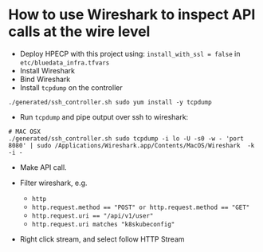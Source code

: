 # How to use Wireshark to inspect API calls at the wire level

- Deploy HPECP with this project using: `install_with_ssl = false` in `etc/bluedata_infra.tfvars`
- Install Wireshark
- Bind Wireshark
- Install `tcpdump` on the controller

```
./generated/ssh_controller.sh sudo yum install -y tcpdump 
```

- Run `tcpdump` and pipe output over ssh to wireshark:

```
# MAC OSX
./generated/ssh_controller.sh sudo tcpdump -i lo -U -s0 -w - 'port 8080' | sudo /Applications/Wireshark.app/Contents/MacOS/Wireshark  -k -i -
```

- Make API call.
- Filter wireshark, e.g.

  - `http`
  - `http.request.method == "POST" or http.request.method == "GET"`
  - `http.request.uri == "/api/v1/user"`
  - `http.request.uri matches "k8skubeconfig"`

- Right click stream, and select follow HTTP Stream
